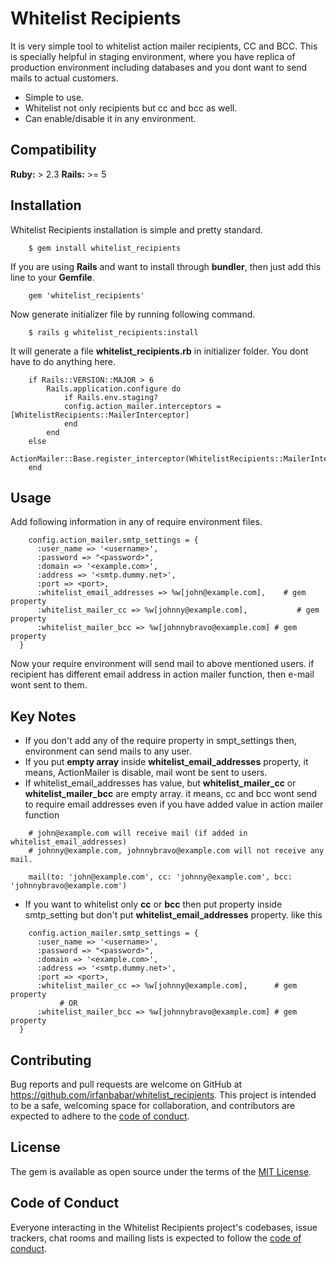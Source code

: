 # Whitelist Recipients

It is very simple tool to whitelist action mailer recipients, CC and BCC. This is specially helpful in staging environment, where you have replica of production environment including databases and you dont want to send mails to actual customers.

- Simple to use.
- Whitelist not only recipients but cc and bcc as well.
- Can enable/disable it in any environment.

## Compatibility

**Ruby:** > 2.3
**Rails:** >= 5

## Installation

Whitelist Recipients installation is simple and pretty standard.

```
    $ gem install whitelist_recipients
```

If you are using **Rails** and want to install through **bundler**, then just add this line to your **Gemfile**.

```
    gem 'whitelist_recipients'
```

Now generate initializer file by running following command.

```
    $ rails g whitelist_recipients:install
```

It will generate a file **whitelist_recipients.rb** in initializer folder. You dont have to do anything here.

```
    if Rails::VERSION::MAJOR > 6
        Rails.application.configure do
            if Rails.env.staging?
            config.action_mailer.interceptors = [WhitelistRecipients::MailerInterceptor]
            end
        end
    else
        ActionMailer::Base.register_interceptor(WhitelistRecipients::MailerInterceptor)
    end
```

## Usage

Add following information in any of require environment files.

```
    config.action_mailer.smtp_settings = {
      :user_name => '<username>',
      :password => "<password>",
      :domain => '<example.com>',
      :address => '<smtp.dummy.net>',
      :port => <port>,
      :whitelist_email_addresses => %w[john@example.com],    # gem property
      :whitelist_mailer_cc => %w[johnny@example.com],           # gem property
      :whitelist_mailer_bcc => %w[johnnybravo@example.com] # gem property
  }
```

Now your require environment will send mail to above mentioned users. if recipient has different email address in action mailer function, then e-mail wont sent to them.

## Key Notes

- If you don't add any of the require property in smpt_settings then, environment can send mails to any user.
- If you put **empty array** inside **whitelist_email_addresses** property, it means, ActionMailer is disable, mail wont be sent to users.
- If whitelist_email_addresses has value, but **whitelist_mailer_cc** or **whitelist_mailer_bcc** are empty array. it means, cc and bcc wont send to require email addresses even if you have added value in action mailer function

```
	# john@example.com will receive mail (if added in whitelist_email_addresses)
    # johnny@example.com, johnnybravo@example.com will not receive any mail.

	mail(to: 'john@example.com', cc: 'johnny@example.com', bcc: 'johnnybravo@example.com')
```

- If you want to whitelist only **cc** or **bcc** then put property inside smtp_setting but don't put **whitelist_email_addresses** property. like this

```
    config.action_mailer.smtp_settings = {
      :user_name => '<username>',
      :password => "<password>",
      :domain => '<example.com>',
      :address => '<smtp.dummy.net>',
      :port => <port>,
      :whitelist_mailer_cc => %w[johnny@example.com],      # gem property
           # OR
      :whitelist_mailer_bcc => %w[johnnybravo@example.com] # gem property
  }
```

## Contributing

Bug reports and pull requests are welcome on GitHub at https://github.com/irfanbabar/whitelist_recipients. This project is intended to be a safe, welcoming space for collaboration, and contributors are expected to adhere to the [code of conduct](https://github.com/irfanbabar/whitelist_recipients/blob/main/CODE_OF_CONDUCT.md).

## License

The gem is available as open source under the terms of the [MIT License](https://opensource.org/licenses/MIT).

## Code of Conduct

Everyone interacting in the Whitelist Recipients project's codebases, issue trackers, chat rooms and mailing lists is expected to follow the [code of conduct](https://github.com/irfanbabar/whitelist_recipients/blob/main/CODE_OF_CONDUCT.md/blob/main/CODE_OF_CONDUCT.md).
